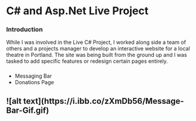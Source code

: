 <h1>C# and Asp.Net Live Project</h1>


<h3>Introduction</h3
  
<p>While I was involved in the Live C# Project, I worked along side a team of others and a projects manager to develop an interactive website for a local theatre in Portland. The site was being built from the ground up and I was tasked to add specific features or redesign certain pages entirely. </p>

<h3></h3>

<ul>
  <li>Messaging Bar</li>
  <li>Donations Page</li>
</ul>

<h2>
![alt text](https://i.ibb.co/zXmDb56/Message-Bar-Gif.gif)
  
  
